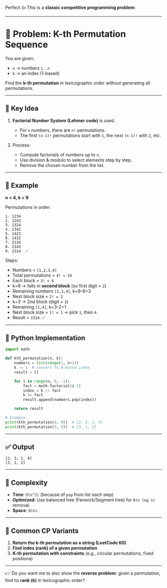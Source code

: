 Perfect 👍 This is a **classic competitive programming problem**:

---

# 📖 Problem: K-th Permutation Sequence

You are given:

* `n` → numbers `1..n`
* `k` → an index (1-based)

Find the **k-th permutation** in lexicographic order without generating all permutations.

---

## 🔑 Key Idea

1. **Factorial Number System (Lehmer code)** is used.

   * For `n` numbers, there are `n!` permutations.
   * The first `(n-1)!` permutations start with `1`,
     the next `(n-1)!` with `2`, etc.

2. Process:

   * Compute factorials of numbers up to `n`.
   * Use division & modulo to select elements step by step.
   * Remove the chosen number from the list.

---

## 📌 Example

**n = 4, k = 9**

Permutations in order:

```
1. 1234  
2. 1243  
3. 1324  
4. 1342  
5. 1423  
6. 1432  
7. 2134  
8. 2143  
9. 2314  ✅
```

Steps:

* Numbers = `[1,2,3,4]`
* Total permutations = `4! = 24`
* Each block = `3! = 6`
* k=9 → falls in **second block** (so first digit = `2`)
* Remaining numbers `[1,3,4]`, k=9-6=3
* Next block size = `2! = 2`
* k=3 → 2nd block (digit = `3`)
* Remaining `[1,4]`, k=3-2=1
* Next block size = `1! = 1` → pick `1`, then `4`.
* Result = `2314`. ✅

---

## 🐍 Python Implementation

```python
import math

def kth_permutation(n, k):
    numbers = list(range(1, n+1))
    k -= 1  # convert to 0-based index
    result = []

    for i in range(n, 0, -1):
        fact = math.factorial(i-1)
        index = k // fact
        k %= fact
        result.append(numbers.pop(index))

    return result

# Example
print(kth_permutation(4, 9))  # [2, 3, 1, 4]
print(kth_permutation(3, 5))  # [3, 1, 2]
```

---

## ✅ Output

```
[2, 3, 1, 4]
[3, 1, 2]
```

---

## 🔎 Complexity

* **Time**: `O(n^2)` (because of `pop` from list each step)
* **Optimized**: Use balanced tree (Fenwick/Segment tree) for `O(n log n)` removal.
* **Space**: `O(n)`.

---

## 🚀 Common CP Variants

1. **Return the k-th permutation as a string (LeetCode 60)**
2. **Find index (rank) of a given permutation**
3. **K-th permutation with constraints** (e.g., circular permutations, fixed positions)

---

👉 Do you want me to also show the **reverse problem**: given a permutation, find its **rank (k)** in lexicographic order?
